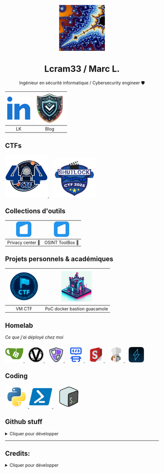 <div align="center">
  <img src="img/user.png" alt="user"
       width="150" 
       height="150" />
  
  <h1>Lcram33 / Marc L.</h1>
</div>

<div align="center">

Ingénieur en sécurité informatique / Cybersecurity engineer 🛡️

| <a href="https://www.linkedin.com/in/marc-l1/"><img src="img/linkedin.svg" width=75 /></a> | <a href="https://leblogcyber.fr/"><img src="img/blog.png" width=100 /></a> |
|:--:|:--:|
| LK | Blog |

</div>

## CTFs

<p align="left"> 
  <a href="https://github.com/Lcram33/404CTF-2025">
    <img src="img/404_2025.png" width=140 />
  </a>
  &nbsp;&nbsp;
  <a href="https://github.com/Lcram33/Shutlock-CTF-2025" >
    <img src="img/shutlock_2025.png" width=140 />
  </a>
</p>

## Collections d'outils

| <a href="https://start.me/p/NQxPAG/privacy-center"><img src="img/startme.png" width=50 /></a> | <a href="https://start.me/p/mw5lOo/osint-toolbox"><img src="img/startme.png" width=50 /></a> |
|:--:|:--:|
| Privacy center 👻 | OSINT ToolBox 🔨 |

## Projets personnels & académiques

| <a href="https://github.com/Lcram33/CTF-VM-public"><img src="img/CTF_VM.png" width=110 /></a> | <a href="https://github.com/B1gbr0the4/GuacamoleDocker"><img src="img/bastion.jpg" width=100 /></a> |
|:--:|:--:|
| VM CTF | PoC docker bastion guacamole |

## Homelab

*Ce que j'ai déployé chez moi*

<p align="left"> 
  <a href="https://docs.gitea.com/next/installation/install-with-docker">
    <img src="img/gitea.png" width=60 />
  </a>
  &nbsp;&nbsp;
  <a href="https://github.com/dani-garcia/vaultwarden" >
    <img src="img/vaultwarden.svg" width=50 />
  </a>
  &nbsp;&nbsp;
  <a href="https://digital-defense.io/" >
    <img src="img/digital-defense.png" width=50 />
  </a>
  &nbsp;&nbsp;
  <a href="https://github.com/jordan-dalby/ByteStash" >
    <img src="img/ByteStash.png" width=50 />
  </a>
  &nbsp;&nbsp;
  <a href="https://github.com/Stirling-Tools/Stirling-PDF" >
    <img src="img/stirling.png" width=50 />
  </a>
  &nbsp;&nbsp;
  <a href="https://github.com/gchq/CyberChef" >
    <img src="img/cyberchef.png" width=50 />
  </a>
  &nbsp;&nbsp;
  <a href="https://github.com/linkwarden/linkwarden" >
    <img src="img/Linkwarden.png" width=50 />
  </a>
</p>

## Coding

<p align="left"> 
  <a href="https://www.python.org" target="_blank" rel="noreferrer">
    <img src="img/python.svg" alt="python" width="75" height="75"/>
  </a>
  <a href="https://learn.microsoft.com/en-us/powershell/" target="_blank" rel="noreferrer">
    <img src="img/powershell.png" alt="powershell" width="75" height="75" />
  </a>
  &nbsp;&nbsp;
  <a href="https://www.gnu.org/savannah-checkouts/gnu/bash/manual/bash.html" target="_blank" rel="noreferrer">
    <img src="img/bash.png" alt="bash" width="75" height="75"/>
  </a>
</p>

## Github stuff

<details>
<summary>Cliquer pour développer</summary>

<p>
  <img align="center"
    src="https://github-readme-stats.vercel.app/api/top-langs?username=lcram33&show_icons=true&locale=en&bg_color=ffffff&text_color=000000&layout=compact"
    alt="lcram33" 
    bg_color=#000000/>
</p>

<p>&nbsp;
  <img align="center" src="https://github-readme-stats.vercel.app/api?username=lcram33&show_icons=true&locale=en" alt="lcram33" />
</p>

<p align="left">
  <a href="https://github.com/ryo-ma/github-profile-trophy">
    <img src="https://github-profile-trophy.vercel.app/?username=lcram33" alt="lcram33" />
  </a>
</p>

</details>

-----

## Credits:

<details>
<summary>Cliquer pour développer</summary>

* <a href="https://www.flaticon.com/free-icons/logo" title="logo icons">Logo icons created by Freepik - Flaticon</a>
* [PowerShell logo](https://debugandrelease.blogspot.com/2018/11/deleting-old-files-with-powershell.html)
* <a target="_blank" href="https://icons8.com/icon/TMZAZMLFozcL/bash">Bash</a> icon by <a target="_blank" href="https://icons8.com">Icons8</a>

</details>